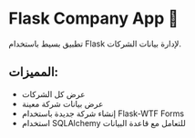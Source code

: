 # Flask Company App 🚀

تطبيق بسيط باستخدام Flask لإدارة بيانات الشركات.

## المميزات:

- عرض كل الشركات
- عرض بيانات شركة معينة
- إنشاء شركة جديدة باستخدام Flask-WTF Forms
- استخدام SQLAlchemy للتعامل مع قاعدة البيانات

